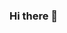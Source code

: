 ### Hi there 👋

<!--
**ssamayoa16/ssamayoa16** is a ✨ _special_ ✨ repository because its `README.md` (this file) appears on your GitHub profile.

Here are some ideas to get you started:

- 🔭 I’m currently working on creating an app for my personal usage.
- 🌱 I’m currently learning more ways to improve in GitHub, Python intermediate level, and Java Script.
- 👯 I’m looking to collaborate on projects that have ongoing improvements.
- 🤔 I’m looking for help with certificates, tutorials, or courses that can help me to develop more skills for my future jobs.
- 💬 Ask me about real estate, how to improve processes, customer service, and Project Management.
- 📫 How to reach me: sebsamayoa16@gmail.com
- 😄 Pronouns: He/him
- ⚡ Fun fact: I don't like to be steady. I'm always looking for new things to try, and think out of the box.
-->
